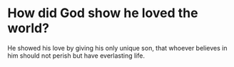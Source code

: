 # How did God show he loved the world?

He showed his love by giving his only unique son, that whoever believes in him should not perish but have everlasting life.

